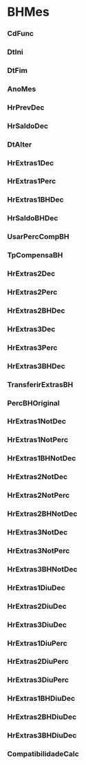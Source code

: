 # BHMes

### CdFunc
<!-- CdFunc -->

### DtIni
<!-- DtIni -->

### DtFim
<!-- DtFim -->

### AnoMes
<!-- AnoMes -->

### HrPrevDec
<!-- HrPrevDec -->

### HrSaldoDec
<!-- HrSaldoDec -->

### DtAlter
<!-- DtAlter -->

### HrExtras1Dec
<!-- HrExtras1Dec -->

### HrExtras1Perc
<!-- HrExtras1Perc -->

### HrExtras1BHDec
<!-- HrExtras1BHDec -->

### HrSaldoBHDec
<!-- HrSaldoBHDec -->

### UsarPercCompBH
<!-- UsarPercCompBH -->

### TpCompensaBH
<!-- TpCompensaBH -->

### HrExtras2Dec
<!-- HrExtras2Dec -->

### HrExtras2Perc
<!-- HrExtras2Perc -->

### HrExtras2BHDec
<!-- HrExtras2BHDec -->

### HrExtras3Dec
<!-- HrExtras3Dec -->

### HrExtras3Perc
<!-- HrExtras3Perc -->

### HrExtras3BHDec
<!-- HrExtras3BHDec -->

### TransferirExtrasBH
<!-- TransferirExtrasBH -->

### PercBHOriginal
<!-- PercBHOriginal -->

### HrExtras1NotDec
<!-- HrExtras1NotDec -->

### HrExtras1NotPerc
<!-- HrExtras1NotPerc -->

### HrExtras1BHNotDec
<!-- HrExtras1BHNotDec -->

### HrExtras2NotDec
<!-- HrExtras2NotDec -->

### HrExtras2NotPerc
<!-- HrExtras2NotPerc -->

### HrExtras2BHNotDec
<!-- HrExtras2BHNotDec -->

### HrExtras3NotDec
<!-- HrExtras3NotDec -->

### HrExtras3NotPerc
<!-- HrExtras3NotPerc -->

### HrExtras3BHNotDec
<!-- HrExtras3BHNotDec -->

### HrExtras1DiuDec
<!-- HrExtras1DiuDec -->

### HrExtras2DiuDec
<!-- HrExtras2DiuDec -->

### HrExtras3DiuDec
<!-- HrExtras3DiuDec -->

### HrExtras1DiuPerc
<!-- HrExtras1DiuPerc -->

### HrExtras2DiuPerc
<!-- HrExtras2DiuPerc -->

### HrExtras3DiuPerc
<!-- HrExtras3DiuPerc -->

### HrExtras1BHDiuDec
<!-- HrExtras1BHDiuDec -->

### HrExtras2BHDiuDec
<!-- HrExtras2BHDiuDec -->

### HrExtras3BHDiuDec
<!-- HrExtras3BHDiuDec -->

### CompatibilidadeCalc
<!-- CompatibilidadeCalc -->